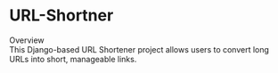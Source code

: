 # URL-Shortner
Overview
<br>
This Django-based URL Shortener project allows users to convert long URLs into short, manageable links. 

